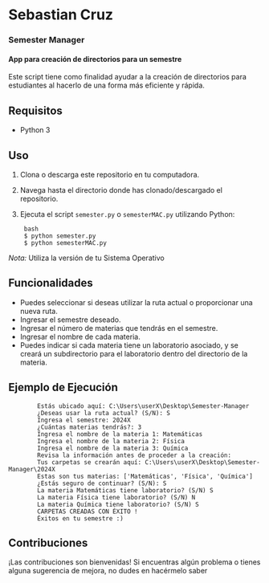 # Sebastian Cruz
### Semester Manager
#### App para creación de directorios para un semestre

Este script tiene como finalidad ayudar a la creación de directorios para estudiantes al hacerlo de una forma más eficiente y rápida.

## Requisitos
- Python 3

## Uso

1. Clona o descarga este repositorio en tu computadora.
2. Navega hasta el directorio donde has clonado/descargado el repositorio.
3. Ejecuta el script `semester.py` o `semesterMAC.py` utilizando Python:
    
        bash 
        $ python semester.py
        $ python semesterMAC.py

*Nota:* Utiliza la versión de tu Sistema Operativo

## Funcionalidades

- Puedes seleccionar si deseas utilizar la ruta actual o proporcionar una nueva ruta.
- Ingresar el semestre deseado.
- Ingresar el número de materias que tendrás en el semestre.
- Ingresar el nombre de cada materia.
- Puedes indicar si cada materia tiene un laboratorio asociado, y se creará un subdirectorio para el laboratorio dentro del directorio de la materia.


## Ejemplo de Ejecución
            Estás ubicado aquí: C:\Users\userX\Desktop\Semester-Manager
            ¿Deseas usar la ruta actual? (S/N): S
            Ingresa el semestre: 2024X
            ¿Cuántas materias tendrás?: 3
            Ingresa el nombre de la materia 1: Matemáticas
            Ingresa el nombre de la materia 2: Física
            Ingresa el nombre de la materia 3: Química
            Revisa la información antes de proceder a la creación:
            Tus carpetas se crearán aquí: C:\Users\userX\Desktop\Semester-Manager\2024X
            Estas son tus materias: ['Matemáticas', 'Física', 'Química']
            ¿Estás seguro de continuar? (S/N): S
            La materia Matemáticas tiene laboratorio? (S/N) S
            La materia Física tiene laboratorio? (S/N) N
            La materia Química tiene laboratorio? (S/N) S
            CARPETAS CREADAS CON ÉXITO !
            Éxitos en tu semestre :)


## Contribuciones

¡Las contribuciones son bienvenidas! Si encuentras algún problema o tienes alguna sugerencia de mejora, no dudes en hacérmelo saber
